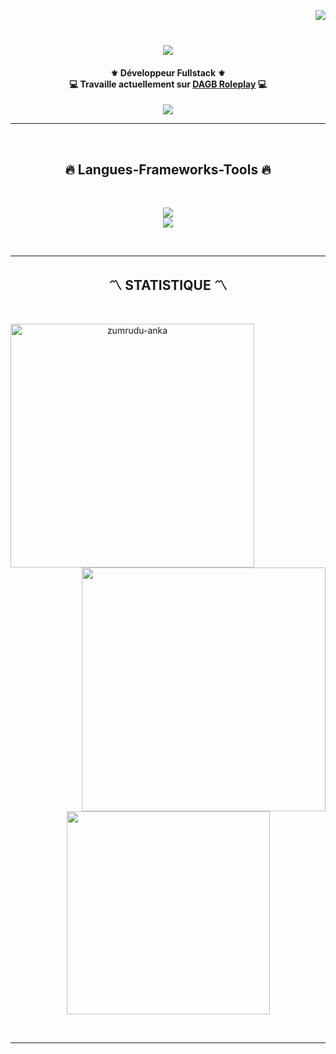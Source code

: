 <!--- P R O F I L E   V I E W S   C O U N T E R S --->

<img align="right" src="https://komarev.com/ghpvc/?username=YusuDiscord&label=Profile%20views&color=0e75b6&style=flat"><br>


<!--- P R O F I L E   B A N N E R --->



<!--- A N I M A T E D   T E X T --->

<h1 align="center">  
  <a href="">
    <img src="https://readme-typing-svg.herokuapp.com?font=Poppins&size=40&pause=1000&color=3eaf7c&center=true&vCenter=true&width=435&height=50&lines=Hey+je+suis+Yusu!"/>
  </a>
</h1>


<!--- A B O U T   M E --->

<h4 align="center">
    ⚜️ Développeur Fullstack ⚜️<br>
    💻 Travaille actuellement sur <a href="https://github.com/YusuDiscord">DAGB Roleplay</a> 💻<br>
</h4>


<!--- S O C I A L   M E D I A   B A D G E S --->

<div align="center">
    <a href="https://discord.gg/NUQpj5FT3w" target="_blank"><img src="https://img.shields.io/badge/Discord-1DA1F2?style=for-the-badge&logo=discord&logoColor=white" target="_blank"></a>
</div>
<hr> <!--- <hr> tag is use for Horizontal Lines --->

<!--- G I T H U B   C O N T R I B U T I O N   G R A P H --->

<p align="center">
  <br>
  <a href="https://github.com/Ashutosh00710/github-readme-activity-graph">
  </a>
</p>


<!--- L A N G U A G E - F R A M E W O R K S -  T O O L S --->

<h2 align="center">🔥 Langues-Frameworks-Tools 🔥</h2>
<br>
<p align="center">
  <a href="https://skillicons.dev">
    <img src="https://skillicons.dev/icons?i=git,nodejs,github,html,js,css,discord,express,bootstrap,scss,typescript,less,dart,java" /><br>
    <img src="https://skillicons.dev/icons?i=mongodb,vscode," />
  </a>
</p><br>


<hr>



<!--- G I T H U B   P R O F I L E   S T A T S --->

<h2 align="center">〽️ STATISTIQUE 〽️</h2>
<br>
<p align=center>
  <div align=center>
    <!-- S t r e a k -->
    <a href="https://github.com/denvercoder1/github-readme-streak-stats" title="Go to Source"><img align="left" width=390 src="https://github-readme-streak-stats.herokuapp.com/?user=YusuDiscord&theme=react&border=3eaf7c&hide_border=true" alt="zumrudu-anka" /></a>
    <!-- Commit and Stars -->
    <a href="https://github.com/anuraghazra/github-readme-stats" title="Go to Source"><img align="right" width=390 src="https://github-readme-stats.vercel.app/api?username=YusuDiscord&show_icons=true&count_private=true&theme=react&border_color=3eaf7c&hide_border=true"/></a>
  </div>
  <br><br><br><br><br><br><br><br><br>
  <div align=center>
    <!-- most used language -->
    <a href="https://github.com/anuraghazra/github-readme-stats"><img width=325 align="center" src="https://github-readme-stats.vercel.app/api/top-langs/?username=APC9&hide=c%23,powershell,Mathematica,Ruby,Objective-C,Objective-C%2b%2b,Cuda&title_color=3eaf7c&text_color=ffffff&icon_color=61dafb&bg_color=3eaf7c&langs_count=8&layout=compact&border_color=3eaf7c&hide_border=true" /></a>
  </div>
</p>

<br>
<hr>
